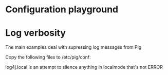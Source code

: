 # Configuration playground

# Log verbosity

The main examples deal with supressing log messages from Pig

Copy the following files to /etc/pig/conf:

log4j.local is an attempt to silence anything in localmode that's not ERROR
